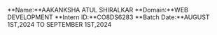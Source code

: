 **Name:**AAKANKSHA ATUL SHIRALKAR
**Domain:**WEB DEVELOPMENT
**Intern ID:**CO8DS6283
**Batch Date:**AUGUST 1ST,2024 TO SEPTEMBER 1ST,2024
